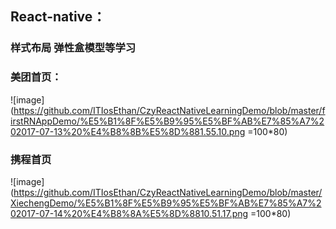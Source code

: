 ## React-native：

### 样式布局 弹性盒模型等学习

### 美团首页：
![image](https://github.com/ITIosEthan/CzyReactNativeLearningDemo/blob/master/firstRNAppDemo/%E5%B1%8F%E5%B9%95%E5%BF%AB%E7%85%A7%202017-07-13%20%E4%B8%8B%E5%8D%881.55.10.png =100*80)

### 携程首页
![image](https://github.com/ITIosEthan/CzyReactNativeLearningDemo/blob/master/XiechengDemo/%E5%B1%8F%E5%B9%95%E5%BF%AB%E7%85%A7%202017-07-14%20%E4%B8%8A%E5%8D%8810.51.17.png =100*80)
